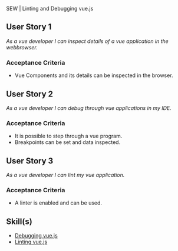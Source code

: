 SEW | Linting and Debugging vue.js

## User Story 1
*As a vue developer I can inspect details of a vue application in the webbrowser.*

### Acceptance Criteria
- Vue Components and its details can be inspected in the browser.

## User Story 2
*As a vue developer I can debug through vue applications in my IDE.*

### Acceptance Criteria
- It is possible to step through a vue program.
- Breakpoints can be set and data inspected. 

## User Story 3
*As a vue developer I can lint my vue application.*

### Acceptance Criteria
- A linter is enabled and can be used.

## Skill(s)
- [Debugging vue.js](https://my.skilldisplay.eu/en/skill/2995/0)
- [Linting vue.js](https://my.skilldisplay.eu/en/skill/2997/0)  
